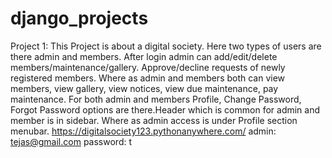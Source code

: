 # django_projects

Project 1: This Project is about a digital society. Here two types of users are there admin and members. After login admin can add/edit/delete members/maintenance/gallery. Approve/decline requests of newly registered members. Where as admin and members both can view members, view gallery, view notices, view due maintenance, pay maintenance. For both admin and members Profile, Change Password, Forgot Password options are there.Header which is common for admin and member is in sidebar. Where as admin access is under Profile section menubar.
https://digitalsociety123.pythonanywhere.com/
admin: tejas@gmail.com
password: t


